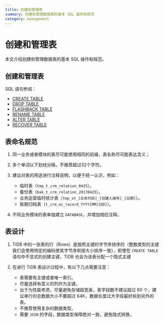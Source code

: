 ```yaml
---
title: 创建和管理表
summary: 创建和管理数据表的基本 SQL 操作和规范
category: management
---
```


# 创建和管理表

本文介绍创建和管理数据表的基本 SQL 操作和规范。

## 创建和管理表

SQL 语句参阅：

- [CREATE TABLE](https://docs.pingcap.com/zh/tidb/stable/sql-statement-create-table)
- [DROP TABLE](https://docs.pingcap.com/zh/tidb/stable/sql-statement-drop-table#drop-table)
- [FLASHBACK TABLE](https://docs.pingcap.com/zh/tidb/stable/sql-statement-flashback-table#flashback-table)
- [RENAME TABLE](https://docs.pingcap.com/zh/tidb/stable/sql-statement-rename-table#rename-table)
- [ALTER TABLE](https://docs.pingcap.com/zh/tidb/stable/sql-statement-alter-table#alter-table)
- [RECOVER TABLE](https://docs.pingcap.com/zh/tidb/stable/sql-statement-recover-table#recover-table)

## 表命名规范

1. 同一业务或者模块的表尽可能使用相同的前缀，表名称尽可能表达含义；
2. 多个单词以下划线分隔，不推荐超过32个字符。
3. 建议对表的用途进行注释说明，以便于统一认识，例如：

    * 临时表（`tmp_t_crm_relation_0425`）。
    * 备份表（`bak_t_crm_relation_20170425`）。
    * 业务运营临时统计表（`tmp_st_[业务代码]_[创建人缩写]_[日期]`）。
    * 账期归档表（`t_crm_ec_record_YYYY[MM][DD]`）。
    
4. 不同业务模块的表单独建立 `DATABASE`，并增加相应注释。 

## 表设计

1. TiDB 中的一张表的行（Rows）是按照主键的字节序排序的（整数类型的主键我们会使用特定的编码使其字节序和按大小排序一致），即使在 `CREATE TABLE` 语句中不显式的创建主键，TiDB 也会为该表分配一个隐式主键
2. 在进行 TiDB 表设计过程中，有以下几点需要注意：

    * 表需要有主键或者唯一索引。
    * 尽量选择有意义的列作为主键。
    * 出于为性能考虑，尽量避免存储超宽表，表字段数不建议超过 60 个，建议单行的总数据大小不要超过 64K，数据长度过大字段最好拆到另外的表。
    * 不推荐使用复杂的数据类型。
    * 需要 `JOIN` 的字段，数据类型保障绝对一致，避免隐式转换。

